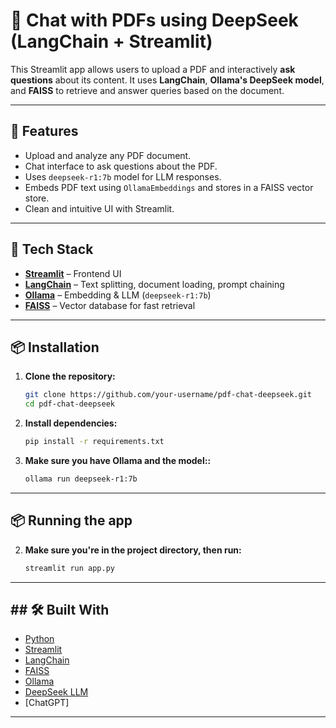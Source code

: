 # 💬 Chat with PDFs using DeepSeek (LangChain + Streamlit)

This Streamlit app allows users to upload a PDF and interactively **ask questions** about its content. It uses **LangChain**, **Ollama's DeepSeek model**, and **FAISS** to retrieve and answer queries based on the document.

---

## 🚀 Features

- Upload and analyze any PDF document.
- Chat interface to ask questions about the PDF.
- Uses `deepseek-r1:7b` model for LLM responses.
- Embeds PDF text using `OllamaEmbeddings` and stores in a FAISS vector store.
- Clean and intuitive UI with Streamlit.

---

## 🧠 Tech Stack

- **[Streamlit](https://streamlit.io/)** – Frontend UI
- **[LangChain](https://www.langchain.com/)** – Text splitting, document loading, prompt chaining
- **[Ollama](https://ollama.com/)** – Embedding & LLM (`deepseek-r1:7b`)
- **[FAISS](https://github.com/facebookresearch/faiss)** – Vector database for fast retrieval

---

## 📦 Installation

1. **Clone the repository:**
   ```bash
   git clone https://github.com/your-username/pdf-chat-deepseek.git
   cd pdf-chat-deepseek

2. **Install dependencies:**
   ```bash
   pip install -r requirements.txt
   
3. **Make sure you have Ollama and the model::**
   ```bash
   ollama run deepseek-r1:7b

-----


## 📦 Running the app

2. **Make sure you're in the project directory, then run:**
   ```bash
   streamlit run app.py

-----

##  ## 🛠️ Built With

- [Python](https://www.python.org/)
- [Streamlit](https://streamlit.io/)
- [LangChain](https://www.langchain.com/)
- [FAISS](https://github.com/facebookresearch/faiss)
- [Ollama](https://ollama.com/)
- [DeepSeek LLM](https://huggingface.co/deepseek-ai)
- [ChatGPT]

------
